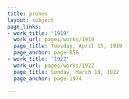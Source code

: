 ```yaml
---
title: prunes
layout: subject
page_links:
- work_title: '1919'
  work_url: pages/works/1919
  page_title: Tuesday, April 15, 1919
  page_anchor: page-858
- work_title: '1922'
  work_url: pages/works/1922
  page_title: Sunday, March 19, 1922
  page_anchor: page-1974

---
```

